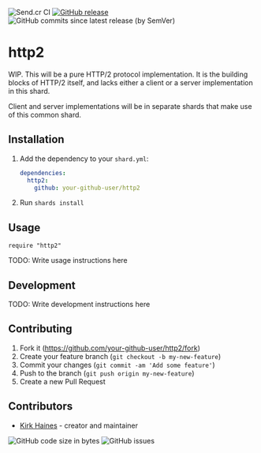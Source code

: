 ![Send.cr CI](https://img.shields.io/github/workflow/status/wyhaines/http2.cr/HTTP2%20CI?style=for-the-badge&logo=GitHub)
[![GitHub release](https://img.shields.io/github/release/wyhaines/http2.cr.svg?style=for-the-badge)](https://github.com/wyhaines/http2.cr/releases)
![GitHub commits since latest release (by SemVer)](https://img.shields.io/github/commits-since/wyhaines/http2.cr/latest?style=for-the-badge)

# http2

WIP. This will be a pure HTTP/2 protocol implementation. It is the building blocks of HTTP/2 itself,
and lacks either a client or a server implementation in this shard.

Client and server implementations will be in separate shards that make use of this common shard.

## Installation

1. Add the dependency to your `shard.yml`:

   ```yaml
   dependencies:
     http2:
       github: your-github-user/http2
   ```

2. Run `shards install`

## Usage

```crystal
require "http2"
```

TODO: Write usage instructions here

## Development

TODO: Write development instructions here

## Contributing

1. Fork it (<https://github.com/your-github-user/http2/fork>)
2. Create your feature branch (`git checkout -b my-new-feature`)
3. Commit your changes (`git commit -am 'Add some feature'`)
4. Push to the branch (`git push origin my-new-feature`)
5. Create a new Pull Request

## Contributors

- [Kirk Haines](https://github.com/wyhaines) - creator and maintainer

![GitHub code size in bytes](https://img.shields.io/github/languages/code-size/wyhaines/http2.cr?style=for-the-badge)
![GitHub issues](https://img.shields.io/github/issues/wyhaines/http2.cr?style=for-the-badge)
